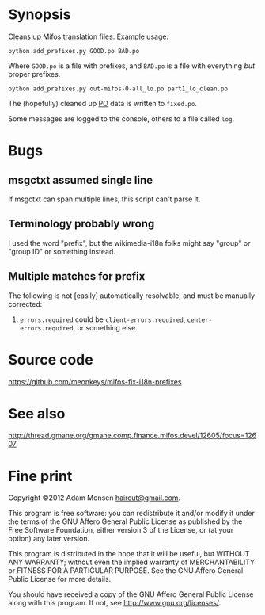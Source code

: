 # Synopsis

Cleans up Mifos translation files. Example usage:

    python add_prefixes.py GOOD.po BAD.po

Where `GOOD.po` is a file with prefixes, and `BAD.po` is a file with
everything *but* proper prefixes.

    python add_prefixes.py out-mifos-0-all_lo.po part1_lo_clean.po

The (hopefully) cleaned up [PO](http://www.gnu.org/software/gettext/manual/gettext.html#PO-Files) data is written to `fixed.po`.

Some messages are logged to the console, others to a file called `log`.

# Bugs

## msgctxt assumed single line

If msgctxt can span multiple lines, this script can't parse it.

## Terminology probably wrong

I used the word "prefix", but the wikimedia-i18n folks might say "group" or
"group ID" or something instead.

## Multiple matches for prefix

The following is not [easily] automatically resolvable, and must be manually
corrected:

1. `errors.required` could be `client-errors.required`, `center-errors.required`, or something else.

# Source code

<https://github.com/meonkeys/mifos-fix-i18n-prefixes>

# See also

<http://thread.gmane.org/gmane.comp.finance.mifos.devel/12605/focus=12607>

# Fine print

Copyright ©2012 Adam Monsen <haircut@gmail.com>.

This program is free software: you can redistribute it and/or modify
it under the terms of the GNU Affero General Public License as published by
the Free Software Foundation, either version 3 of the License, or
(at your option) any later version.

This program is distributed in the hope that it will be useful,
but WITHOUT ANY WARRANTY; without even the implied warranty of
MERCHANTABILITY or FITNESS FOR A PARTICULAR PURPOSE.  See the
GNU Affero General Public License for more details.

You should have received a copy of the GNU Affero General Public License
along with this program.  If not, see <http://www.gnu.org/licenses/>.
